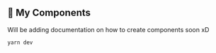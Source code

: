 
## 🚀 My Components
Will be adding documentation on how to create components soon xD
 

```
yarn dev
```
